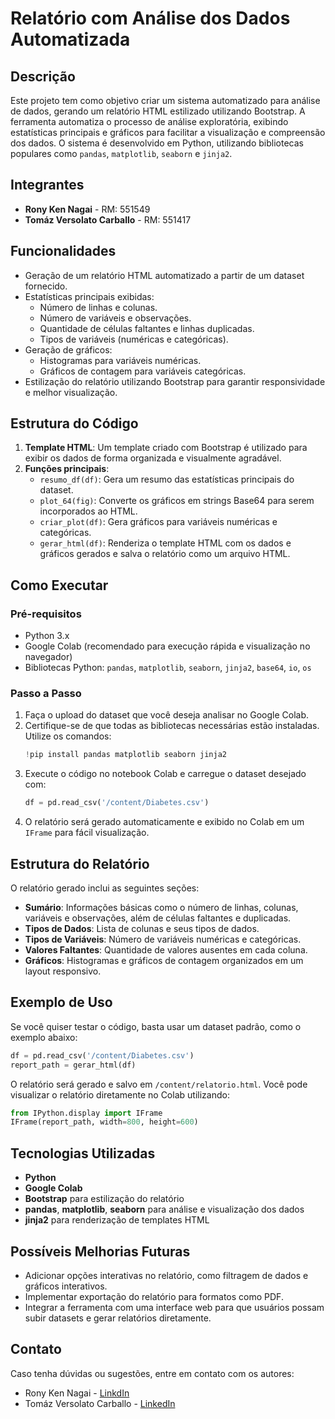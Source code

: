 # Relatório com Análise dos Dados Automatizada

## Descrição
Este projeto tem como objetivo criar um sistema automatizado para análise de dados, gerando um relatório HTML estilizado utilizando Bootstrap. A ferramenta automatiza o processo de análise exploratória, exibindo estatísticas principais e gráficos para facilitar a visualização e compreensão dos dados. O sistema é desenvolvido em Python, utilizando bibliotecas populares como `pandas`, `matplotlib`, `seaborn` e `jinja2`.

## Integrantes
- **Rony Ken Nagai** - RM: 551549
- **Tomáz Versolato Carballo** - RM: 551417

## Funcionalidades
- Geração de um relatório HTML automatizado a partir de um dataset fornecido.
- Estatísticas principais exibidas:
  - Número de linhas e colunas.
  - Número de variáveis e observações.
  - Quantidade de células faltantes e linhas duplicadas.
  - Tipos de variáveis (numéricas e categóricas).
- Geração de gráficos:
  - Histogramas para variáveis numéricas.
  - Gráficos de contagem para variáveis categóricas.
- Estilização do relatório utilizando Bootstrap para garantir responsividade e melhor visualização.

## Estrutura do Código
1. **Template HTML**: Um template criado com Bootstrap é utilizado para exibir os dados de forma organizada e visualmente agradável.
2. **Funções principais**:
   - `resumo_df(df)`: Gera um resumo das estatísticas principais do dataset.
   - `plot_64(fig)`: Converte os gráficos em strings Base64 para serem incorporados ao HTML.
   - `criar_plot(df)`: Gera gráficos para variáveis numéricas e categóricas.
   - `gerar_html(df)`: Renderiza o template HTML com os dados e gráficos gerados e salva o relatório como um arquivo HTML.

## Como Executar

### Pré-requisitos
- Python 3.x
- Google Colab (recomendado para execução rápida e visualização no navegador)
- Bibliotecas Python: `pandas`, `matplotlib`, `seaborn`, `jinja2`, `base64`, `io`, `os`

### Passo a Passo
1. Faça o upload do dataset que você deseja analisar no Google Colab.
2. Certifique-se de que todas as bibliotecas necessárias estão instaladas. Utilize os comandos:
   ```python
   !pip install pandas matplotlib seaborn jinja2
   ```
3. Execute o código no notebook Colab e carregue o dataset desejado com:
   ```python
   df = pd.read_csv('/content/Diabetes.csv')
   ```
4. O relatório será gerado automaticamente e exibido no Colab em um `IFrame` para fácil visualização.

## Estrutura do Relatório
O relatório gerado inclui as seguintes seções:
- **Sumário**: Informações básicas como o número de linhas, colunas, variáveis e observações, além de células faltantes e duplicadas.
- **Tipos de Dados**: Lista de colunas e seus tipos de dados.
- **Tipos de Variáveis**: Número de variáveis numéricas e categóricas.
- **Valores Faltantes**: Quantidade de valores ausentes em cada coluna.
- **Gráficos**: Histogramas e gráficos de contagem organizados em um layout responsivo.

## Exemplo de Uso
Se você quiser testar o código, basta usar um dataset padrão, como o exemplo abaixo:
```python
df = pd.read_csv('/content/Diabetes.csv')
report_path = gerar_html(df)
```

O relatório será gerado e salvo em `/content/relatorio.html`. Você pode visualizar o relatório diretamente no Colab utilizando:
```python
from IPython.display import IFrame
IFrame(report_path, width=800, height=600)
```

## Tecnologias Utilizadas
- **Python**
- **Google Colab**
- **Bootstrap** para estilização do relatório
- **pandas**, **matplotlib**, **seaborn** para análise e visualização dos dados
- **jinja2** para renderização de templates HTML

## Possíveis Melhorias Futuras
- Adicionar opções interativas no relatório, como filtragem de dados e gráficos interativos.
- Implementar exportação do relatório para formatos como PDF.
- Integrar a ferramenta com uma interface web para que usuários possam subir datasets e gerar relatórios diretamente.

## Contato
Caso tenha dúvidas ou sugestões, entre em contato com os autores:
- Rony Ken Nagai - [LinkdIn]([mailto:ronyken@example.com](https://www.linkedin.com/in/rony-nagai/))
- Tomáz Versolato Carballo - [LinkedIn]([mailto:tomascarballo@example.com](https://www.linkedin.com/in/tomazcarballo/))

```
